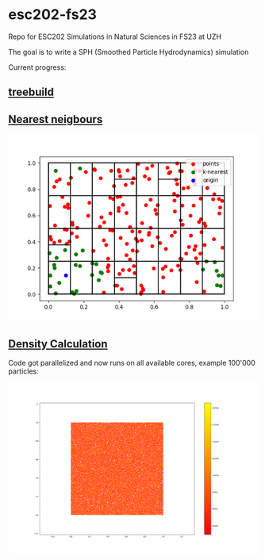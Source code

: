 # esc202-fs23

Repo for ESC202 Simulations in Natural Sciences in FS23 at UZH

The goal is to write a SPH (Smoothed Particle Hydrodynamics) simulation

Current progress:

## [treebuild](./week-01/treebuild.py)

## [Nearest neigbours](./week-02/main.py)

![](./week-02/Figure_1_periodic.png)

## [Density Calculation](./week-03/main.py)

Code got parallelized and now runs on all available cores, example 100'000 particles:

![](./week-03/Figure_1_100k.png)
